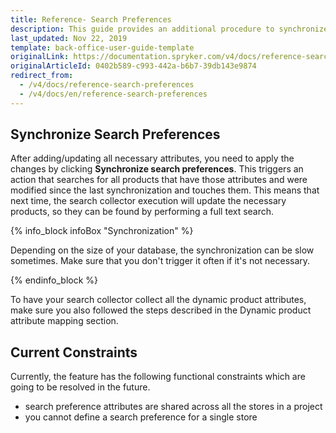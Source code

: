 ```yaml
---
title: Reference- Search Preferences
description: This guide provides an additional procedure to synchronize search preferences in the Back Office.
last_updated: Nov 22, 2019
template: back-office-user-guide-template
originalLink: https://documentation.spryker.com/v4/docs/reference-search-preferences
originalArticleId: 0402b589-c993-442a-b6b7-39db143e9874
redirect_from:
  - /v4/docs/reference-search-preferences
  - /v4/docs/en/reference-search-preferences
---
```


## Synchronize Search Preferences

After adding/updating all necessary attributes, you need to apply the changes by clicking **Synchronize search preferences**. This triggers an action that searches for all products that have those attributes and were modified since the last synchronization and touches them. This means that next time, the search collector execution will update the necessary products, so they can be found by performing a full text search.

{% info_block infoBox "Synchronization" %}

Depending on the size of your database, the synchronization can be slow sometimes. Make sure that you don't trigger it often if it's not necessary.

{% endinfo_block %}

To have your search collector collect all the dynamic product attributes, make sure you also followed the steps described in the Dynamic product attribute mapping section.

## Current Constraints

Currently, the feature has the following functional constraints which are going to be resolved in the future.
* search preference attributes are shared across all the stores in a project
* you cannot define a search preference for a single store
